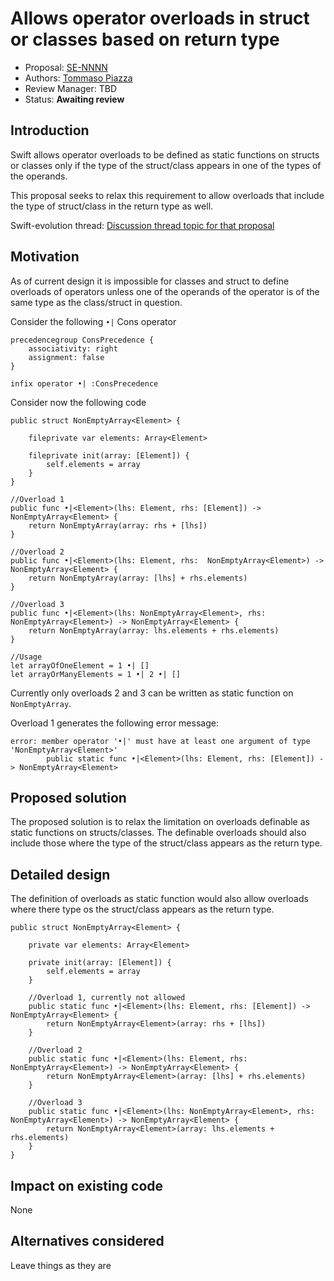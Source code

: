 # Allows operator overloads in struct or classes based on return type

* Proposal: [SE-NNNN](NNNN-allow-operator-overloads-in-structs-or-classes-based-on-return-type.md)
* Authors: [Tommaso Piazza](https://github.com/blender)
* Review Manager: TBD
* Status: **Awaiting review**

## Introduction

Swift allows operator overloads to be defined as static functions on structs
or classes only if the type of the struct/class appears in one of the types
of the operands.

This proposal seeks to relax this requirement to allow overloads that include
the type of struct/class in the return type as well.

Swift-evolution thread: [Discussion thread topic for that proposal](https://lists.swift.org/pipermail/swift-evolution/)

## Motivation

As of current design it is impossible for classes and struct to define overloads
of operators unless one of the operands of the operator is of the same type as
the class/struct in question.

Consider the following  `•|` Cons operator

```
precedencegroup ConsPrecedence {
    associativity: right
    assignment: false
}

infix operator •| :ConsPrecedence
```

Consider now the following code

```
public struct NonEmptyArray<Element> {

    fileprivate var elements: Array<Element>

    fileprivate init(array: [Element]) {
        self.elements = array
    }
}

//Overload 1
public func •|<Element>(lhs: Element, rhs: [Element]) -> NonEmptyArray<Element> {
    return NonEmptyArray(array: rhs + [lhs])
}

//Overload 2
public func •|<Element>(lhs: Element, rhs:  NonEmptyArray<Element>) -> NonEmptyArray<Element> {
    return NonEmptyArray(array: [lhs] + rhs.elements)
}

//Overload 3
public func •|<Element>(lhs: NonEmptyArray<Element>, rhs: NonEmptyArray<Element>) -> NonEmptyArray<Element> {
    return NonEmptyArray(array: lhs.elements + rhs.elements)
}

//Usage
let arrayOfOneElement = 1 •| []
let arrayOrManyElements = 1 •| 2 •| []
```

Currently only overloads 2 and 3 can be written as static function on `NonEmptyArray`.

Overload 1 generates the following error message:

```
error: member operator '•|' must have at least one argument of type 'NonEmptyArray<Element>'
        public static func •|<Element>(lhs: Element, rhs: [Element]) -> NonEmptyArray<Element>
```

## Proposed solution

The proposed solution is to relax the limitation on overloads definable as
static functions on structs/classes. The definable overloads should also include
those where the type of the struct/class appears as the return type.

## Detailed design

The definition of overloads as static function would also allow overloads where
there type os the struct/class appears as the return type.

```
public struct NonEmptyArray<Element> {

    private var elements: Array<Element>

    private init(array: [Element]) {
        self.elements = array
    }

    //Overload 1, currently not allowed
    public static func •|<Element>(lhs: Element, rhs: [Element]) -> NonEmptyArray<Element> {
        return NonEmptyArray<Element>(array: rhs + [lhs])
    }

    //Overload 2
    public static func •|<Element>(lhs: Element, rhs:  NonEmptyArray<Element>) -> NonEmptyArray<Element> {
        return NonEmptyArray<Element>(array: [lhs] + rhs.elements)
    }

    //Overload 3
    public static func •|<Element>(lhs: NonEmptyArray<Element>, rhs: NonEmptyArray<Element>) -> NonEmptyArray<Element> {
        return NonEmptyArray<Element>(array: lhs.elements + rhs.elements)
    }
}
```

## Impact on existing code

None

## Alternatives considered

Leave things as they are
